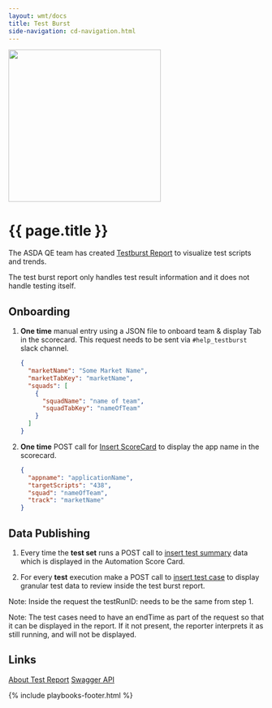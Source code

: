 ```yaml
---
layout: wmt/docs
title: Test Burst
side-navigation: cd-navigation.html
---
```


<!-- ATTENTION: Linting messes with spaces on this site messing with the number list.-->
<img src="/assets/img/devops-dojo-motto.png" class="img-responsive" width="300px" />

# {{ page.title }}

The ASDA QE team has created [Testburst Report](http://asdaquality.walmart.com/scorecardNew/aboutautomationreports) to visualize
test scripts and trends.

The test burst report only handles test result information and it does not handle testing itself.

## Onboarding

1.  **One time** manual entry using a JSON file to onboard team & display Tab in the scorecard. This request needs to be sent
    via `#help_testburst` slack channel.

    ```json
    {
      "marketName": "Some Market Name",
      "marketTabKey": "marketName",
      "squads": [
        {
          "squadName": "name of team",
          "squadTabKey": "nameOfTeam"
        }
      ]
    }
    ```

2.  **One time** POST call for [Insert ScoreCard](http://asdaquality.walmart.com/scoreCard) to display the app name in the scorecard.

    ```json
    {
      "appname": "applicationName",
      "targetScripts": "438",
      "squad": "nameOfTeam",
      "track": "marketName"
    }
    ```

## Data Publishing

1. Every time the **test set** runs a POST call to [insert test summary](http://asdaquality.walmart.com/insertSummary)
   data which is displayed in the Automation Score Card.

2. For every **test** execution make a POST call to [insert test case](http://asdaquality.walmart.com/insertTestcase) to display granular
   test data to review inside the test burst report.

Note: Inside the request the testRunID: needs to be the same from step 1.

Note: The test cases need to have an endTime as part of the request so that it can be displayed in the report. If it
not present, the reporter interprets it as still running, and will not be displayed.

## Links

[About Test Report](http://asdaquality.walmart.com/scorecardNew/aboutautomationreports)
[Swagger API](http://asdaquality.walmart.com/scorecardNew/reportingservice)

{% include playbooks-footer.html %}
